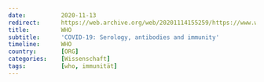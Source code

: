 ```yaml
---
date:          2020-11-13
redirect:      https://web.archive.org/web/20201114155259/https://www.who.int/news-room/q-a-detail/coronavirus-disease-covid-19-serology
title:         WHO
subtitle:      'COVID-19: Serology, antibodies and immunity'
timeline:      WHO
country:       [ORG]
categories:    [Wissenschaft]
tags:          [who, immunität]
---
```

